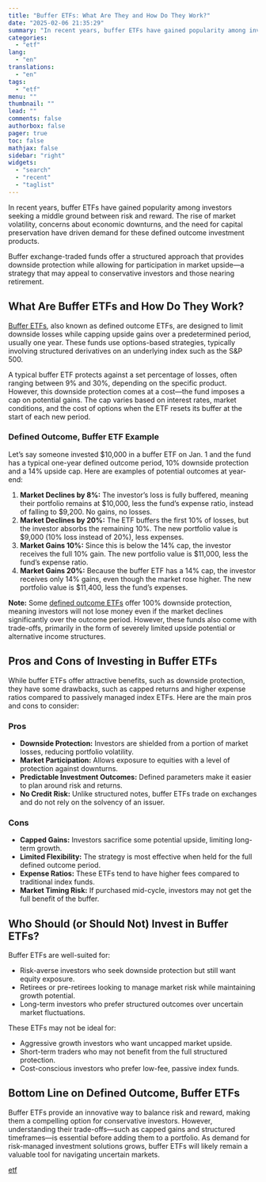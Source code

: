 ```yaml
---
title: "Buffer ETFs: What Are They and How Do They Work?"
date: "2025-02-06 21:35:29"
summary: "In recent years, buffer ETFs have gained popularity among investors seeking a middle ground between risk and reward. The rise of market volatility, concerns about economic downturns, and the need for capital preservation have driven demand for these defined outcome investment products. Buffer exchange-traded funds offer a structured approach that..."
categories:
  - "etf"
lang:
  - "en"
translations:
  - "en"
tags:
  - "etf"
menu: ""
thumbnail: ""
lead: ""
comments: false
authorbox: false
pager: true
toc: false
mathjax: false
sidebar: "right"
widgets:
  - "search"
  - "recent"
  - "taglist"
---
```


In recent years, buffer ETFs have gained popularity among investors seeking a middle ground between risk and reward. The rise of market volatility, concerns about economic downturns, and the need for capital preservation have driven demand for these defined outcome investment products.

Buffer exchange-traded funds offer a structured approach that provides downside protection while allowing for participation in market upside—a strategy that may appeal to conservative investors and those nearing retirement.

What Are Buffer ETFs and How Do They Work?
------------------------------------------

[Buffer ETFs](https://www.etf.com/topics/buffer), also known as defined outcome ETFs, are designed to limit downside losses while capping upside gains over a predetermined period, usually one year. These funds use options-based strategies, typically involving structured derivatives on an underlying index such as the S&P 500.

A typical buffer ETF protects against a set percentage of losses, often ranging between 9% and 30%, depending on the specific product. However, this downside protection comes at a cost—the fund imposes a cap on potential gains. The cap varies based on interest rates, market conditions, and the cost of options when the ETF resets its buffer at the start of each new period.

### Defined Outcome, Buffer ETF Example

Let’s say someone invested $10,000 in a buffer ETF on Jan. 1 and the fund has a typical one-year defined outcome period, 10% downside protection and a 14% upside cap. Here are examples of potential outcomes at year-end:

1. **Market Declines by 8%:** The investor’s loss is fully buffered, meaning their portfolio remains at $10,000, less the fund’s expense ratio, instead of falling to $9,200. No gains, no losses.
2. **Market Declines by 20%:** The ETF buffers the first 10% of losses, but the investor absorbs the remaining 10%. The new portfolio value is $9,000 (10% loss instead of 20%), less expenses.
3. **Market Gains 10%:** Since this is below the 14% cap, the investor receives the full 10% gain. The new portfolio value is $11,000, less the fund’s expense ratio.
4. **Market Gains 20%:** Because the buffer ETF has a 14% cap, the investor receives only 14% gains, even though the market rose higher. The new portfolio value is $11,400, less the fund’s expenses.

**Note:** Some [defined outcome ETFs](https://www.etf.com/topics/defined-outcome) offer 100% downside protection, meaning investors will not lose money even if the market declines significantly over the outcome period. However, these funds also come with trade-offs, primarily in the form of severely limited upside potential or alternative income structures.

Pros and Cons of Investing in Buffer ETFs
-----------------------------------------

While buffer ETFs offer attractive benefits, such as downside protection, they have some drawbacks, such as capped returns and higher expense ratios compared to passively managed index ETFs. Here are the main pros and cons to consider:

### Pros

* **Downside Protection:** Investors are shielded from a portion of market losses, reducing portfolio volatility.
* **Market Participation:** Allows exposure to equities with a level of protection against downturns.
* **Predictable Investment Outcomes:** Defined parameters make it easier to plan around risk and returns.
* **No Credit Risk:** Unlike structured notes, buffer ETFs trade on exchanges and do not rely on the solvency of an issuer.

### Cons

* **Capped Gains:** Investors sacrifice some potential upside, limiting long-term growth.
* **Limited Flexibility:** The strategy is most effective when held for the full defined outcome period.
* **Expense Ratios:** These ETFs tend to have higher fees compared to traditional index funds.
* **Market Timing Risk:** If purchased mid-cycle, investors may not get the full benefit of the buffer.

Who Should (or Should Not) Invest in Buffer ETFs?
-------------------------------------------------

Buffer ETFs are well-suited for:

* Risk-averse investors who seek downside protection but still want equity exposure.
* Retirees or pre-retirees looking to manage market risk while maintaining growth potential.
* Long-term investors who prefer structured outcomes over uncertain market fluctuations.

These ETFs may not be ideal for:

* Aggressive growth investors who want uncapped market upside.
* Short-term traders who may not benefit from the full structured protection.
* Cost-conscious investors who prefer low-fee, passive index funds.

Bottom Line on Defined Outcome, Buffer ETFs
-------------------------------------------

Buffer ETFs provide an innovative way to balance risk and reward, making them a compelling option for conservative investors. However, understanding their trade-offs—such as capped gains and structured timeframes—is essential before adding them to a portfolio. As demand for risk-managed investment solutions grows, buffer ETFs will likely remain a valuable tool for navigating uncertain markets.

[etf](https://www.etf.com/sections/etf-basics/buffer-etfs-what-are-they-and-how-do-they-work)
